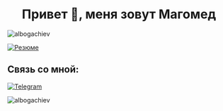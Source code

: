 <h1 align="center">Привет 👋, меня зовут Магомед</h1>

<p align="left"> <img src="https://komarev.com/ghpvc/?username=albogachiev&label=Profile%20views&color=0e75b6&style=flat" alt="albogachiev" /> </p>

[![Резюме](https://img.shields.io/badge/Резюме-111111?style=for-the-badge&logo=pdf)](https://krasnodar.hh.ru/resume/415ca4d3ff0e3042630039ed1f6a4c49545746)

## Связь со мной: 
[![Telegram](https://img.shields.io/badge/Telegram-111111?style=for-the-badge&logo=telegram)](https://t.me/maga_albo)

<p><img align="left" src="https://github-readme-stats.vercel.app/api/top-langs?username=albogachiev&show_icons=true&locale=en&layout=compact" alt="albogachiev" /></p>

